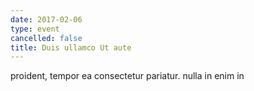 ```yaml
---
date: 2017-02-06
type: event
cancelled: false
title: Duis ullamco Ut aute
---
```

proident, tempor ea consectetur pariatur. nulla in enim in